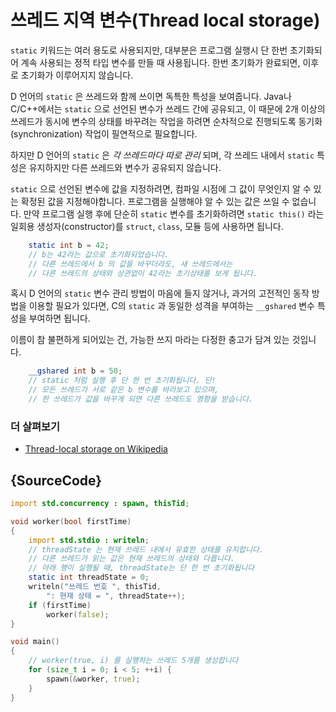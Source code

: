 # 쓰레드 지역 변수(Thread local storage)

`static` 키워드는 여러 용도로 사용되지만, 대부분은 프로그램 실행시 단 한번 초기화되어 계속 사용되는 정적 타입 변수를 만들 때 사용됩니다. 한번 초기화가 완료되면, 이후로 초기화가 이루어지지 않습니다.

D 언어의 `static` 은 쓰레드와 함께 쓰이면 독특한 특성을 보여줍니다. Java나 C/C++에서는 `static` 으로 선언된 변수가 쓰레드 간에 공유되고, 이 때문에 2개 이상의 쓰레드가 동시에 변수의 상태를 바꾸려는 작업을 하려면 순차적으로 진행되도록 동기화(synchronization) 작업이 필연적으로 필요합니다.

하지만 D 언어의 `static` 은 *각 쓰레드마다 따로 관리* 되며, 각 쓰레드 내에서 `static` 특성은 유지하지만 다른 쓰레드와 변수가 공유되지 않습니다.

`static` 으로 선언된 변수에 값을 지정하려면, 컴파일 시점에 그 값이 무엇인지 알 수 있는 확정된 값을 지정해야합니다. 프로그램을 실행해야 알 수 있는 값은 쓰일 수 없습니다. 만약 프로그램 실행 후에 단순히 `static` 변수를 초기화하려면 `static this()` 라는 일회용 생성자(constructor)를 `struct`, `class`, 모듈 등에 사용하면 됩니다.

```d
    static int b = 42;
    // b는 42라는 값으로 초기화되었습니다.
    // 다른 쓰레드에서 b 의 값을 바꾸더라도, 새 쓰레드에서는
    // 다른 쓰레드의 상태와 상관없이 42라는 초기상태를 보게 됩니다.
```

혹시 D 언어의 `static` 변수 관리 방법이 마음에 들지 않거나, 과거의 고전적인 동작 방법을 이용할 필요가 있다면, C의 `static` 과 동일한 성격을 부여하는 `__gshared` 변수 특성을 부여하면 됩니다.

이름이 참 불편하게 되어있는 건, 가능한 쓰지 마라는 다정한 충고가 담겨 있는 것입니다.

```d
    __gshared int b = 50;
    // static 처럼 실행 후 단 한 번 초기화됩니다. 단!
    // 모든 쓰레드가 서로 같은 b 변수를 바라보고 있으며,
    // 한 쓰레드가 값을 바꾸게 되면 다른 쓰레드도 영향을 받습니다.
```

### 더 살펴보기

- [Thread-local storage on Wikipedia](https://en.wikipedia.org/wiki/Thread-local_storage)

## {SourceCode}

```d
import std.concurrency : spawn, thisTid;

void worker(bool firstTime)
{
    import std.stdio : writeln;
    // threadState 는 현재 쓰레드 내에서 유효한 상태를 유지합니다.
    // 다른 쓰레드가 읽는 값은 현재 쓰레드의 상태와 다릅니다.
    // 아래 행이 실행될 때, threadState는 단 한 번 초기화됩니다
    static int threadState = 0;
    writeln("쓰레드 번호 ", thisTid,
        ": 현재 상태 = ", threadState++);
    if (firstTime)
        worker(false);
}

void main()
{
    // worker(true, i) 를 실행하는 쓰레드 5개를 생성합니다
    for (size_t i = 0; i < 5; ++i) {
        spawn(&worker, true);
    }
}
```

